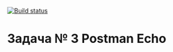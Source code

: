 [![Build status](https://ci.appveyor.com/api/projects/status/pr4f63egmxtjabqp/branch/main?svg=true)](https://ci.appveyor.com/project/EvgenyKatukhov/postman-echo/branch/main)

# Задача № 3 Postman Echo
